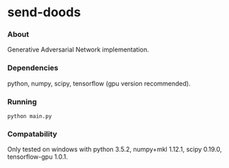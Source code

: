 # send-doods

### About
Generative Adversarial Network implementation.

### Dependencies
python, numpy, scipy, tensorflow (gpu version recommended).

### Running
`python main.py`

### Compatability
Only tested on windows with python 3.5.2, numpy+mkl 1.12.1, scipy 0.19.0, tensorflow-gpu 1.0.1.
